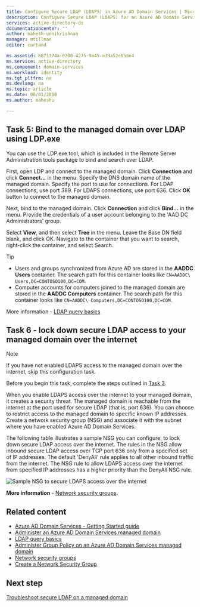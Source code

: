 ```yaml
---
title: Configure Secure LDAP (LDAPS) in Azure AD Domain Services | Microsoft Docs
description: Configure Secure LDAP (LDAPS) for an Azure AD Domain Services managed domain
services: active-directory-ds
documentationcenter: ''
author: mahesh-unnikrishnan
manager: mtillman
editor: curtand

ms.assetid: 6871374a-0300-4275-9a45-a39a52c65ae4
ms.service: active-directory
ms.component: domain-services
ms.workload: identity
ms.tgt_pltfrm: na
ms.devlang: na
ms.topic: article
ms.date: 08/01/2018
ms.author: maheshu

---
```


## Task 5: Bind to the managed domain over LDAP using LDP.exe
You can use the LDP.exe tool, which is included in the Remote Server Administration tools package to bind and search over LDAP.

First, open LDP and connect to the managed domain. Click **Connection** and click **Connect...** in the menu. Specify the DNS domain name of the managed domain. Specify the port to use for connections. For LDAP connections, use port 389. For LDAPS connections, use port 636. Click **OK** button to connect to the managed domain.

Next, bind to the managed domain. Click **Connection** and click **Bind...** in the menu. Provide the credentials of a user account belonging to the 'AAD DC Administrators' group.

Select **View**, and then select **Tree** in the menu. Leave the Base DN field blank, and click OK. Navigate to the container that you want to search, right-click the container, and select Search.

> [!TIP]
> - Users and groups synchronized from Azure AD are stored in the **AADDC Users** container. The search path for this container looks like ```CN=AADDC\ Users,DC=CONTOSO100,DC=COM```.
> - Computer accounts for computers joined to the managed domain are stored in the **AADDC Computers** container. The search path for this container looks like ```CN=AADDC\ Computers,DC=CONTOSO100,DC=COM```.
>
>

More information - [LDAP query basics](https://technet.microsoft.com/library/aa996205.aspx)


## Task 6 - lock down secure LDAP access to your managed domain over the internet
> [!NOTE]
> If you have not enabled LDAPS access to the managed domain over the internet, skip this configuration task.
>
>

Before you begin this task, complete the steps outlined in [Task 3](active-directory-ds-admin-guide-configure-secure-ldap-enable-ldaps.md).

When you enable LDAPS access over the internet to your managed domain, it creates a security threat. The managed domain is reachable from the internet at the port used for secure LDAP (that is, port 636). You can choose to restrict access to the managed domain to specific known IP addresses. Create a network security group (NSG) and associate it with the subnet where you have enabled Azure AD Domain Services.

The following table illustrates a sample NSG you can configure, to lock down secure LDAP access over the internet. The rules in the NSG allow inbound secure LDAP access over TCP port 636 only from a specified set of IP addresses. The default 'DenyAll' rule applies to all other inbound traffic from the internet. The NSG rule to allow LDAPS access over the internet from specified IP addresses has a higher priority than the DenyAll NSG rule.

![Sample NSG to secure LDAPS access over the internet](./media/active-directory-domain-services-admin-guide/secure-ldap-sample-nsg.png)

**More information** - [Network security groups](../virtual-network/security-overview.md).


## Related content
* [Azure AD Domain Services - Getting Started guide](active-directory-ds-getting-started.md)
* [Administer an Azure AD Domain Services managed domain](active-directory-ds-admin-guide-administer-domain.md)
* [LDAP query basics](https://technet.microsoft.com/library/aa996205.aspx)
* [Administer Group Policy on an Azure AD Domain Services managed domain](active-directory-ds-admin-guide-administer-group-policy.md)
* [Network security groups](../virtual-network/security-overview.md)
* [Create a Network Security Group](../virtual-network/tutorial-filter-network-traffic.md)


## Next step
[Troubleshoot secure LDAP on a managed domain](active-directory-ds-ldaps-troubleshoot.md)
